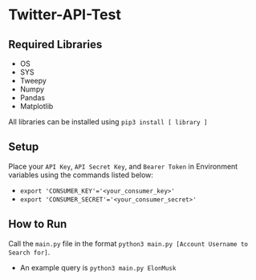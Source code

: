 # Twitter-API-Test

## Required Libraries
* OS
* SYS
* Tweepy
* Numpy
* Pandas
* Matplotlib

All libraries can be installed using `pip3 install [ library ]`

## Setup 
Place your `API Key`, `API Secret Key`, and `Bearer Token` in Environment variables using the commands listed below:
* `export 'CONSUMER_KEY'='<your_consumer_key>'`
* `export 'CONSUMER_SECRET'='<your_consumer_secret>'`

## How to Run
Call the `main.py` file in the format `python3 main.py [Account Username to Search for]`. 

* An example query is `python3 main.py ElonMusk`
